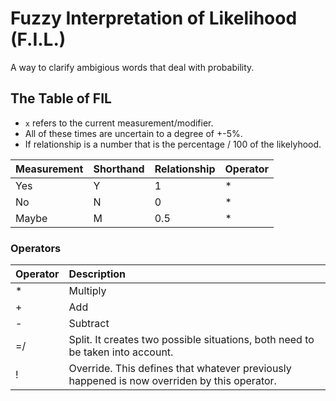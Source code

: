 # Fuzzy Interpretation of Likelihood \(F.I.L.\)

A way to clarify ambigious words that deal with probability.

## The Table of FIL

* `x` refers to the current measurement/modifier.
* All of these times are uncertain to a degree of +-5%.
* If relationship is a number that is the percentage / 100 of the likelyhood.

| Measurement | Shorthand | Relationship | Operator |
| :--- | :--- | :--- | :--- |
| Yes | Y | 1 | \* |
| No | N | 0 | \* |
| Maybe | M | 0.5 | \* |

### Operators

| Operator | Description |
| :--- | :--- |
| \* | Multiply |
| + | Add |
| - | Subtract |
| =/ | Split. It creates two possible situations, both need to be taken into account. |
| ! | Override. This defines that whatever previously happened is now overriden by this operator. |

